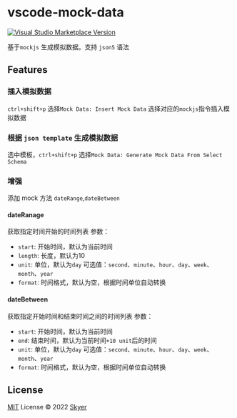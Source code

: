 # vscode-mock-data

<a href="https://marketplace.visualstudio.com/items?itemName=skyeryg.vscode-mock-data" target="__blank"><img src="https://img.shields.io/visual-studio-marketplace/v/skyeryg.vscode-mock-data.svg?color=eee&amp;label=VS%20Code%20Marketplace&logo=visual-studio-code" alt="Visual Studio Marketplace Version" /></a>

基于`mockjs` 生成模拟数据。支持 `json5` 语法

## Features

### 插入模拟数据

`ctrl+shift+p` 选择`Mock Data: Insert Mock Data` 选择对应的`mockjs`指令插入模拟数据

### 根据 `json template` 生成模拟数据

选中模板，`ctrl+shift+p` 选择`Mock Data: Generate Mock Data From Select Schema`

### 增强
添加 mock 方法 `dateRange`,`dateBetween`

#### dateRanage

获取指定时间开始的时间列表
参数：
  - `start`: 开始时间，默认为当前时间
  - `length`: 长度，默认为10
  - `unit`: 单位，默认为`day` 可选值：`second`、`minute`、`hour`、`day`、`week`、`month`、`year`
  - `format`: 时间格式，默认为空，根据时间单位自动转换

#### dateBetween

获取指定开始时间和结束时间之间的时间列表
参数：
  - `start`: 开始时间，默认为当前时间
  - `end`: 结束时间，默认为当前时间`+10 unit`后的时间
  - `unit`: 单位，默认为`day` 可选值：`second`、`minute`、`hour`、`day`、`week`、`month`、`year`
  - `format`: 时间格式，默认为空，根据时间单位自动转换

## License

[MIT](./LICENSE) License © 2022 [Skyer](https://github.com/skyeryg)
